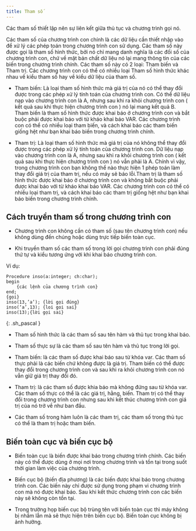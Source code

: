 ```yaml
---
title: Tham số
---
```


Các tham số thiết lập nên sự liên kết giữa thủ tục và chương trình gọi nó.

Các tham số của chương trình con chính là các dữ liệu cần thiết nhập vào để xử lý các phép toán trong chương trình con sử dụng. Các tham số này được gọi là tham số hình thức, bởi nó chỉ mang danh nghĩa là các đối số của chương trình con, chứ về mặt bản chất dữ liệu nó lại mang thông tin của các biến trong chương trình chính. Các tham số này có 2 loại: Tham biến và Tham trị. Các chương trình con có thể có nhiều loại Tham số hình thức khác nhau về kiểu tham số hay về kiểu dữ liệu của tham số.

- Tham biến: Là loại tham số hình thức mà giá trị của nó có thể thay đổi được trong các phép xử lý tính toán của chương trình con. Có thể dữ liệu nạp vào chương trình con là A, nhưng sau khi ra khỏi chương trình con ( kết quả sau khi thực hiện chương trình con ) nó lại mang kết quả B. Tham biến là tham số hình thức được khai báo ở chương trình con và bắt buộc phải được khai báo với từ kháo khai báo VAR. Các chương trình con có thể có nhiều loại tham biến, và cách khai báo các tham biến giống hệt như bạn khai báo biến trong chương trình chính.

- Tham trị: Là loại tham số hình thức mà giá trị của nó không thể thay đổi được trong các phép xử lý tính toán của chương trình con. Dữ liệu nạp vào chương trình con là A, nhưng sau khi ra khỏi chương trình con ( kết quả sau khi thực hiện chương trình con ) nó vẫn phải là A. Chính vì vậy, trong chương trình con bạn không thể nào thực hiện 1 phép toán làm thay đổi giá trị của tham trị, nếu có máy sẽ báo lỗi.Tham trị là tham số hình thức được khai báo ở chương trình con và không bắt buộc phải được khai báo với từ kháo khai báo VAR. Các chương trình con có thể có nhiều loại tham trị, và cách khai báo các tham trị giống hệt như bạn khai báo biến trong chương trình chính.

## Cách truyền tham số trong chương trình con

- Chương trình con không cần có tham số (sau tên chương trình con) nếu không dùng đến chúng hoặc dùng trực tiếp biến toàn cục.

- Khi truyền tham số các tham số trong lời gọi chương trình con phải đúng thứ tự và kiểu tương ứng với khi khai báo chương trình con.

Ví dụ:

```
Procedure inso(a:integer; ch:char);
begin
    {các lệnh của chương trình con}
end;
{gọi}
inso(13,’a’); {lời gọi đúng}
inso(‘a’,13); {loi goi sai}
inso(13);{lời gọi sai}
```
{: .sh_pascal }

- Tham số hình thức là các tham số sau tên hàm và thủ tục trong khai báo.

- Tham số thực sự là các tham số sau tên hàm và thủ tục trong lời gọi.

- Tham biến: là các tham số được khai báo sau từ khóa var. Các tham số thực phải là các biến chứ không được là giá trị. Tham biến có thể được thay đổi trong chương trình con và sau khi ra khỏi chương trình con nó vẫn giữ giá trị thay đổi đó.

- Tham trị: là các tham số được khia báo mà không đứng sau từ khóa var. Các tham số thực có thể là các giá trị, hằng, biến. Tham trị có thể thay đổi trong chương trình con nhưng sau khi kết thúc chương trình con giá trị của nó trở về như ban đầu.

- Các tham số trong hàm luôn là các tham trị, các tham số trong thủ tục có thể là tham trị hoặc tham biến.


## Biến toàn cục và biến cục bộ

- Biến toàn cục là biến được khai báo trong chương trình chính. Các biến này có thể được dùng ở mọi nơi trong chương trình và tồn tại trong suốt thời gian làm việc của chương trình.

- Biến cục bộ (biến địa phương) là các biến được khai báo trong chương trình con. Các biến này chỉ được sử dụng trong phạm vi chương trình con mà nó được khai báo. Sau khi kết thức chương trình con các biến này sẽ không còn tồn tại.
- Trong trường họp biến cục bộ trùng tên với biến toàn cục thì máy không bị nhầm lẫn mà sẽ thực hiện trên biến cục bộ. Biến toàn cục không bị ảnh hưởng.